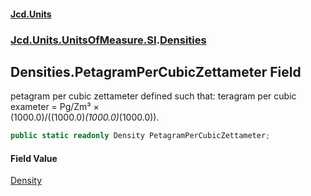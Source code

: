 #### [Jcd.Units](index.md 'index')
### [Jcd.Units.UnitsOfMeasure.SI](Jcd.Units.UnitsOfMeasure.SI.md 'Jcd.Units.UnitsOfMeasure.SI').[Densities](Densities.md 'Jcd.Units.UnitsOfMeasure.SI.Densities')

## Densities.PetagramPerCubicZettameter Field

petagram per cubic zettameter defined such that: teragram per cubic exameter = Pg/Zm³ ×  
(1000.0)/((1000.0)*(1000.0)*(1000.0)).

```csharp
public static readonly Density PetagramPerCubicZettameter;
```

#### Field Value
[Density](Density.md 'Jcd.Units.UnitTypes.Density')